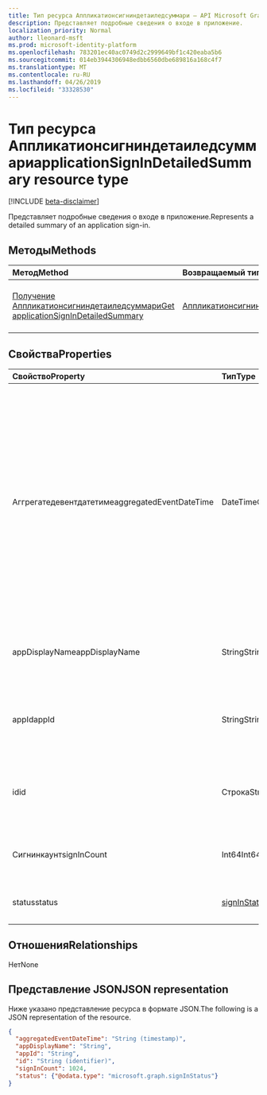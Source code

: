 ```yaml
---
title: Тип ресурса Аппликатионсигниндетаиледсуммари — API Microsoft Graph
description: Представляет подробные сведения о входе в приложение.
localization_priority: Normal
author: lleonard-msft
ms.prod: microsoft-identity-platform
ms.openlocfilehash: 783201ec40ac0749d2c2999649bf1c420eaba5b6
ms.sourcegitcommit: 014eb3944306948edbb6560dbe689816a168c4f7
ms.translationtype: MT
ms.contentlocale: ru-RU
ms.lasthandoff: 04/26/2019
ms.locfileid: "33328530"
---
```

# <a name="applicationsignindetailedsummary-resource-type"></a><span data-ttu-id="6851f-103">Тип ресурса Аппликатионсигниндетаиледсуммари</span><span class="sxs-lookup"><span data-stu-id="6851f-103">applicationSignInDetailedSummary resource type</span></span>

[!INCLUDE [beta-disclaimer](../../includes/beta-disclaimer.md)]

<span data-ttu-id="6851f-104">Представляет подробные сведения о входе в приложение.</span><span class="sxs-lookup"><span data-stu-id="6851f-104">Represents a detailed summary of an application sign-in.</span></span>

## <a name="methods"></a><span data-ttu-id="6851f-105">Методы</span><span class="sxs-lookup"><span data-stu-id="6851f-105">Methods</span></span>

| <span data-ttu-id="6851f-106">Метод</span><span class="sxs-lookup"><span data-stu-id="6851f-106">Method</span></span>       | <span data-ttu-id="6851f-107">Возвращаемый тип</span><span class="sxs-lookup"><span data-stu-id="6851f-107">Return Type</span></span> | <span data-ttu-id="6851f-108">Описание</span><span class="sxs-lookup"><span data-stu-id="6851f-108">Description</span></span> |
|:-------------|:------------|:------------|
| [<span data-ttu-id="6851f-109">Получение Аппликатионсигниндетаиледсуммари</span><span class="sxs-lookup"><span data-stu-id="6851f-109">Get applicationSignInDetailedSummary</span></span>](../api/applicationsignindetailedsummary-get.md) | [<span data-ttu-id="6851f-110">Аппликатионсигниндетаиледсуммари</span><span class="sxs-lookup"><span data-stu-id="6851f-110">applicationSignInDetailedSummary</span></span>](applicationsignindetailedsummary.md) | <span data-ttu-id="6851f-111">Чтение свойств и связей объекта **аппликатионсигниндетаиледсуммари** .</span><span class="sxs-lookup"><span data-stu-id="6851f-111">Read the properties and relationships of an **applicationSignInDetailedSummary** object.</span></span> |

## <a name="properties"></a><span data-ttu-id="6851f-112">Свойства</span><span class="sxs-lookup"><span data-stu-id="6851f-112">Properties</span></span>
| <span data-ttu-id="6851f-113">Свойство</span><span class="sxs-lookup"><span data-stu-id="6851f-113">Property</span></span>     | <span data-ttu-id="6851f-114">Тип</span><span class="sxs-lookup"><span data-stu-id="6851f-114">Type</span></span>        | <span data-ttu-id="6851f-115">Описание</span><span class="sxs-lookup"><span data-stu-id="6851f-115">Description</span></span> |
|:-------------|:------------|:------------|
|<span data-ttu-id="6851f-116">Аггрегатедевентдатетиме</span><span class="sxs-lookup"><span data-stu-id="6851f-116">aggregatedEventDateTime</span></span>|<span data-ttu-id="6851f-117">DateTimeOffset</span><span class="sxs-lookup"><span data-stu-id="6851f-117">DateTimeOffset</span></span>|<span data-ttu-id="6851f-118">Тип Timestamp представляет сведения о времени и дате с использованием формата ISO 8601 (всегда применяется формат UTC).</span><span class="sxs-lookup"><span data-stu-id="6851f-118">The Timestamp type represents date and time information using ISO 8601 format and is always in UTC time.</span></span> <span data-ttu-id="6851f-119">Например, значение полуночи 1 января 2014 г. в формате UTC выглядит так: `'2014-01-01T00:00:00Z'`.</span><span class="sxs-lookup"><span data-stu-id="6851f-119">For example, midnight UTC on Jan 1, 2014 would look like this: `'2014-01-01T00:00:00Z'`.</span></span>|
|<span data-ttu-id="6851f-120">appDisplayName</span><span class="sxs-lookup"><span data-stu-id="6851f-120">appDisplayName</span></span>|<span data-ttu-id="6851f-121">String</span><span class="sxs-lookup"><span data-stu-id="6851f-121">String</span></span>|<span data-ttu-id="6851f-122">Имя приложения, в которое пользователь выполнил вход.</span><span class="sxs-lookup"><span data-stu-id="6851f-122">Name of the application that the user signed in to.</span></span>|
|<span data-ttu-id="6851f-123">appId</span><span class="sxs-lookup"><span data-stu-id="6851f-123">appId</span></span>|<span data-ttu-id="6851f-124">String</span><span class="sxs-lookup"><span data-stu-id="6851f-124">String</span></span>|<span data-ttu-id="6851f-125">Идентификатор приложения, в который пользователь выполнил вход.</span><span class="sxs-lookup"><span data-stu-id="6851f-125">ID of the application that the user signed in to.</span></span>|
|<span data-ttu-id="6851f-126">id</span><span class="sxs-lookup"><span data-stu-id="6851f-126">id</span></span>|<span data-ttu-id="6851f-127">Строка</span><span class="sxs-lookup"><span data-stu-id="6851f-127">String</span></span>| <span data-ttu-id="6851f-128">Уникальный идентификатор, представляющий действия при входе.</span><span class="sxs-lookup"><span data-stu-id="6851f-128">A unique ID representing the sign-in activity.</span></span>|
|<span data-ttu-id="6851f-129">Сигнинкаунт</span><span class="sxs-lookup"><span data-stu-id="6851f-129">signInCount</span></span>|<span data-ttu-id="6851f-130">Int64</span><span class="sxs-lookup"><span data-stu-id="6851f-130">Int64</span></span>|<span data-ttu-id="6851f-131">Количество входов, выполненных приложением.</span><span class="sxs-lookup"><span data-stu-id="6851f-131">Count of sign-ins made by the application.</span></span>|
|<span data-ttu-id="6851f-132">status</span><span class="sxs-lookup"><span data-stu-id="6851f-132">status</span></span>|[<span data-ttu-id="6851f-133">signInStatus</span><span class="sxs-lookup"><span data-stu-id="6851f-133">signInStatus</span></span>](signinstatus.md)|<span data-ttu-id="6851f-134">Сведения о состоянии входа.</span><span class="sxs-lookup"><span data-stu-id="6851f-134">Details of the sign-in status.</span></span>|

## <a name="relationships"></a><span data-ttu-id="6851f-135">Отношения</span><span class="sxs-lookup"><span data-stu-id="6851f-135">Relationships</span></span>
<span data-ttu-id="6851f-136">Нет</span><span class="sxs-lookup"><span data-stu-id="6851f-136">None</span></span>


## <a name="json-representation"></a><span data-ttu-id="6851f-137">Представление JSON</span><span class="sxs-lookup"><span data-stu-id="6851f-137">JSON representation</span></span>

<span data-ttu-id="6851f-138">Ниже указано представление ресурса в формате JSON.</span><span class="sxs-lookup"><span data-stu-id="6851f-138">The following is a JSON representation of the resource.</span></span>

<!-- {
  "blockType": "resource",
  "optionalProperties": [

  ],
  "@odata.type": "microsoft.graph.applicationSignInDetailedSummary"
}-->

```json
{
  "aggregatedEventDateTime": "String (timestamp)",
  "appDisplayName": "String",
  "appId": "String",
  "id": "String (identifier)",
  "signInCount": 1024,
  "status": {"@odata.type": "microsoft.graph.signInStatus"}
}

```

<!-- uuid: 8fcb5dbc-d5aa-4681-8e31-b001d5168d79
2015-10-25 14:57:30 UTC -->
<!-- {
  "type": "#page.annotation",
  "description": "applicationSignInDetailedSummary resource",
  "keywords": "",
  "section": "documentation",
  "tocPath": ""
}-->
